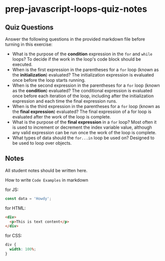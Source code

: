 # prep-javascript-loops-quiz-notes

## Quiz Questions

Answer the following questions in the provided markdown file before turning in this exercise:

- What is the purpose of the **condition** expression in the `for` and `while` loops?
  To decide if the work in the loop's code block should be executed.
- When is the first expression in the parentheses for a `for` loop (known as the **initialization**) evaluated?
  The initialization expression is evaluated once before the loop starts running.
- When is the second expression in the parentheses for a `for` loop (known as the **condition**) evaluated?
  The conditional expression is evaluated once before each iteration of the loop, including after the initialization expression and each time the final expression runs.
- When is the third expression in the parentheses for a `for` loop (known as the **final expression**) evaluated?
  The final expression of a for loop is evaluated after the work of the loop is complete.
- What is the purpose of the **final expression** in a `for` loop?
  Most often it is used to increment or decrement the index variable value, although any valid expression can be run once the work of the loop is complete.
- What types of data should the `for...in` loop be used on?
  Designed to be used to loop over objects.

## Notes

All student notes should be written here.

How to write `Code Examples` in markdown

for JS:

```javascript
const data = 'Howdy';
```

for HTML:

```html
<div>
  <p>This is text content</p>
</div>
```

for CSS:

```css
div {
  width: 100%;
}
```
